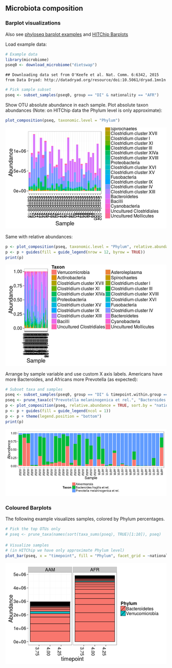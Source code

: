## Microbiota composition


### Barplot visualizations

Also see [phyloseq barplot examples](http://joey711.github.io/phyloseq/plot_bar-examples.html) and [HITChip Barplots](Barplots.md)


Load example data:


```r
# Example data
library(microbiome)
pseq0 <- download_microbiome("dietswap")
```

```
## Downloading data set from O'Keefe et al. Nat. Comm. 6:6342, 2015 from Data Dryad: http://datadryad.org/resource/doi:10.5061/dryad.1mn1n
```

```r
# Pick sample subset
pseq <- subset_samples(pseq0, group == "DI" & nationality == "AFR")
```

Show OTU absolute abundance in each sample. Plot absolute taxon
abundances (Note: on HITChip data the Phylum level is only
approximate):


```r
plot_composition(pseq, taxonomic.level = "Phylum")
```

![plot of chunk composition-example1b](figure/composition-example1b-1.png) 

Same with relative abundances:


```r
p <- plot_composition(pseq, taxonomic.level = "Phylum", relative.abundance = TRUE)
p <- p + guides(fill = guide_legend(nrow = 12, byrow = TRUE))
print(p)
```

![plot of chunk composition-example3](figure/composition-example3-1.png) 


Arrange by sample variable and use custom X axis labels. Americans have more Bacteroides, and Africans more Prevotella (as expected):


```r
# Subset taxa and samples
pseq <- subset_samples(pseq0, group == "DI" & timepoint.within.group == 1)
pseq <- prune_taxa(c("Prevotella melaninogenica et rel.", "Bacteroides fragilis et rel.", "Akkermansia"), pseq)
p <- plot_composition(pseq, relative.abundance = TRUE, sort.by = "nationality", x.label = "nationality")
p <- p + guides(fill = guide_legend(ncol = 1))
p <- p + theme(legend.position = "bottom")
print(p)
```

![plot of chunk composition-example4](figure/composition-example4-1.png) 


### Coloured Barplots

The following example visualizes samples, colored by Phylum
percentages.


```r
# Pick the top OTUs only
# pseq <- prune_taxa(names(sort(taxa_sums(pseq), TRUE)[1:10]), pseq)

# Visualize samples 
# (in HITChip we have only approximate Phylum level)
plot_bar(pseq, x = "timepoint", fill = "Phylum", facet_grid = ~nationality)
```

![plot of chunk barplot](figure/barplot-1.png) 


